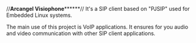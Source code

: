 //******Arcangel Visiophone************// 
It's a SIP client based on "PJSIP" used for Embedded Linux systems.

The main use of this project is VoIP applications. It ensures for you audio and video communication with other SIP client applications.


